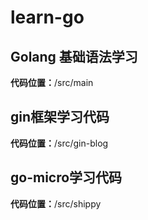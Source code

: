 # learn-go
## Golang 基础语法学习
**代码位置：**/src/main

## gin框架学习代码
**代码位置：**/src/gin-blog

## go-micro学习代码
**代码位置：**/src/shippy
